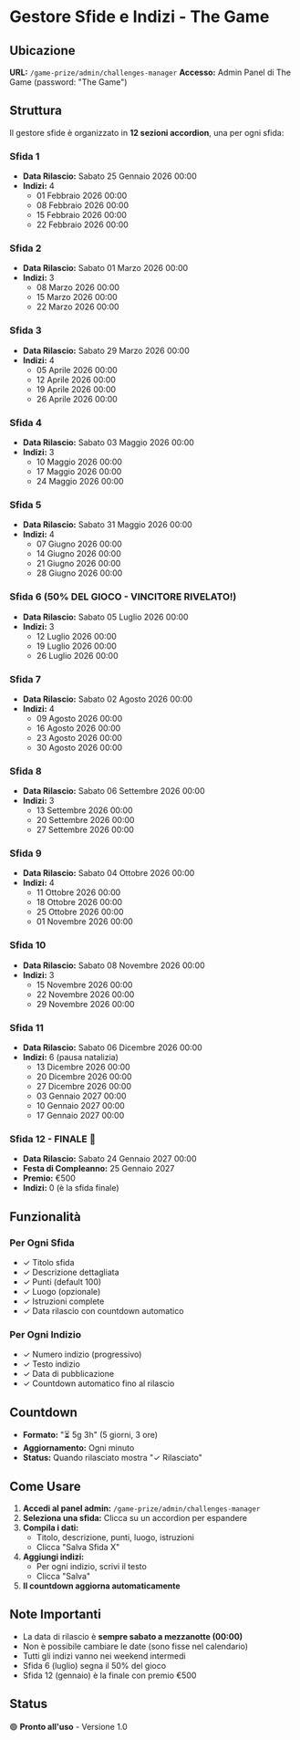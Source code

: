 # Gestore Sfide e Indizi - The Game

## Ubicazione
**URL:** `/game-prize/admin/challenges-manager`
**Accesso:** Admin Panel di The Game (password: "The Game")

## Struttura

Il gestore sfide è organizzato in **12 sezioni accordion**, una per ogni sfida:

### Sfida 1
- **Data Rilascio:** Sabato 25 Gennaio 2026 00:00
- **Indizi:** 4
  - 01 Febbraio 2026 00:00
  - 08 Febbraio 2026 00:00
  - 15 Febbraio 2026 00:00
  - 22 Febbraio 2026 00:00

### Sfida 2
- **Data Rilascio:** Sabato 01 Marzo 2026 00:00
- **Indizi:** 3
  - 08 Marzo 2026 00:00
  - 15 Marzo 2026 00:00
  - 22 Marzo 2026 00:00

### Sfida 3
- **Data Rilascio:** Sabato 29 Marzo 2026 00:00
- **Indizi:** 4
  - 05 Aprile 2026 00:00
  - 12 Aprile 2026 00:00
  - 19 Aprile 2026 00:00
  - 26 Aprile 2026 00:00

### Sfida 4
- **Data Rilascio:** Sabato 03 Maggio 2026 00:00
- **Indizi:** 3
  - 10 Maggio 2026 00:00
  - 17 Maggio 2026 00:00
  - 24 Maggio 2026 00:00

### Sfida 5
- **Data Rilascio:** Sabato 31 Maggio 2026 00:00
- **Indizi:** 4
  - 07 Giugno 2026 00:00
  - 14 Giugno 2026 00:00
  - 21 Giugno 2026 00:00
  - 28 Giugno 2026 00:00

### Sfida 6 (50% DEL GIOCO - VINCITORE RIVELATO!)
- **Data Rilascio:** Sabato 05 Luglio 2026 00:00
- **Indizi:** 3
  - 12 Luglio 2026 00:00
  - 19 Luglio 2026 00:00
  - 26 Luglio 2026 00:00

### Sfida 7
- **Data Rilascio:** Sabato 02 Agosto 2026 00:00
- **Indizi:** 4
  - 09 Agosto 2026 00:00
  - 16 Agosto 2026 00:00
  - 23 Agosto 2026 00:00
  - 30 Agosto 2026 00:00

### Sfida 8
- **Data Rilascio:** Sabato 06 Settembre 2026 00:00
- **Indizi:** 3
  - 13 Settembre 2026 00:00
  - 20 Settembre 2026 00:00
  - 27 Settembre 2026 00:00

### Sfida 9
- **Data Rilascio:** Sabato 04 Ottobre 2026 00:00
- **Indizi:** 4
  - 11 Ottobre 2026 00:00
  - 18 Ottobre 2026 00:00
  - 25 Ottobre 2026 00:00
  - 01 Novembre 2026 00:00

### Sfida 10
- **Data Rilascio:** Sabato 08 Novembre 2026 00:00
- **Indizi:** 3
  - 15 Novembre 2026 00:00
  - 22 Novembre 2026 00:00
  - 29 Novembre 2026 00:00

### Sfida 11
- **Data Rilascio:** Sabato 06 Dicembre 2026 00:00
- **Indizi:** 6 (pausa natalizia)
  - 13 Dicembre 2026 00:00
  - 20 Dicembre 2026 00:00
  - 27 Dicembre 2026 00:00
  - 03 Gennaio 2027 00:00
  - 10 Gennaio 2027 00:00
  - 17 Gennaio 2027 00:00

### Sfida 12 - FINALE 🏁
- **Data Rilascio:** Sabato 24 Gennaio 2027 00:00
- **Festa di Compleanno:** 25 Gennaio 2027
- **Premio:** €500
- **Indizi:** 0 (è la sfida finale)

## Funzionalità

### Per Ogni Sfida
- ✓ Titolo sfida
- ✓ Descrizione dettagliata
- ✓ Punti (default 100)
- ✓ Luogo (opzionale)
- ✓ Istruzioni complete
- ✓ Data rilascio con countdown automatico

### Per Ogni Indizio
- ✓ Numero indizio (progressivo)
- ✓ Testo indizio
- ✓ Data di pubblicazione
- ✓ Countdown automatico fino al rilascio

## Countdown
- **Formato:** "⏳ 5g 3h" (5 giorni, 3 ore)
- **Aggiornamento:** Ogni minuto
- **Status:** Quando rilasciato mostra "✓ Rilasciato"

## Come Usare

1. **Accedi al panel admin:** `/game-prize/admin/challenges-manager`
2. **Seleziona una sfida:** Clicca su un accordion per espandere
3. **Compila i dati:**
   - Titolo, descrizione, punti, luogo, istruzioni
   - Clicca "Salva Sfida X"
4. **Aggiungi indizi:**
   - Per ogni indizio, scrivi il testo
   - Clicca "Salva"
5. **Il countdown aggiorna automaticamente**

## Note Importanti

- La data di rilascio è **sempre sabato a mezzanotte (00:00)**
- Non è possibile cambiare le date (sono fisse nel calendario)
- Tutti gli indizi vanno nei weekend intermedi
- Sfida 6 (luglio) segna il 50% del gioco
- Sfida 12 (gennaio) è la finale con premio €500

## Status

🟢 **Pronto all'uso** - Versione 1.0
